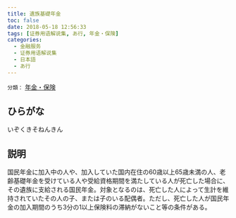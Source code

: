 ```yaml
---
title: 遺族基礎年金
toc: false
date: 2018-05-18 12:56:33
tags: [证券用语解说集, あ行, 年金・保険]
categories:
  - 金融服务
  - 证券用语解说集
  - 日本語
  - あ行
---
```


`分類：` [年金・保険](/tags/年金・保険/)

## ひらがな

いぞくきそねんきん

## 説明

国民年金に加入中の人や、加入していた国内在住の60歳以上65歳未満の人、老齢基礎年金を受けている人や受給資格期間を満たしている人が死亡した場合に、その遺族に支給される国民年金。対象となるのは、死亡した人によって生計を維持されていたその人の子、または子のいる配偶者。ただし、死亡した人が国民年金の加入期間のうち3分の1以上保険料の滞納がないこと等の条件がある。
